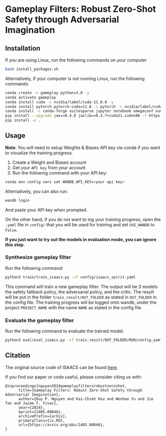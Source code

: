 # Gameplay Filters: Robust Zero-Shot Safety through Adversarial Imagination

## Installation
If you are using Linux, run the following commands on your computer
```bash
bash install_packages.sh
```

Alternatively, if your computer is not running Linux, run the following commands:
```bash
conda create -n gameplay python=3.8 -y
conda activate gameplay
conda install cuda -c nvidia/label/cuda-11.8.0 -y
conda install pytorch pytorch-cuda=11.8 -c pytorch -c nvidia/label/cuda-11.8.0 -y
conda install -c conda-forge suitesparse jupyter notebook omegaconf numpy tqdm gym dill plotly shapely wandb matplotlib pybullet pandas -y
pip install --upgrade jax==0.4.8 jaxlib==0.4.7+cuda11.cudnn86 -f https://storage.googleapis.com/jax-releases/jax_cuda_releases.html
pip install -e .
```

## Usage
**Note**: You will need to setup Weights & Biases API key via conda if you want to visualize the training progress.
1. Create a Weight and Biases account
2. Get your `API key` from your account
3. Run the following command with your API key:
```bash
conda env config vars set WANDB_API_KEY=<your api key>
```
Alternatively, you can also run:
```bash
wandb login
```
And paste your API key when prompted.

On the other hand, if you do not want to log your training progress, open the `.yaml` file in `config/` that you will be used for training and set `USE_WANDB` to `False`.

**If you just want to try out the models in evaluation mode, you can ignore this step.**

### Synthesize gameplay filter
Run the following command:
```bash
python3 train/train_isaacs.py -cf config/isaacs_spirit.yaml
```

This command will train a new gameplay filter. The output will be 3 models: the safety fallback policy, the adversarial policy, and the critic. The result will be put in the folder `train_result/OUT_FOLDER` as stated in `OUT_FOLDER` in the config file. The training progress will be logged onto wandb, under the project `PROJECT_NAME` with the name `NAME` as stated in the config file.

### Evaluate the gameplay filter
Run the following command to evaluate the trained model:
```bash
python3 eval/eval_isaacs.py -cf train_result/OUT_FOLDER/RUN/config.yaml --gui
```

## Citation 
The original source code of ISAACS can be found [here](https://github.com/SafeRoboticsLab/ISAACS).

If you find our paper or code useful, please consider citing us with:
```
@inproceedings{nguyen2024gameplayfiltersrobustzeroshot,
      title={Gameplay Filters: Robust Zero-Shot Safety through Adversarial Imagination}, 
      author={Duy P. Nguyen and Kai-Chieh Hsu and Wenhao Yu and Jie Tan and Jaime F. Fisac},
      year={2024},
      eprint={2405.00846},
      archivePrefix={arXiv},
      primaryClass={cs.RO},
      url={https://arxiv.org/abs/2405.00846}, 
}
```